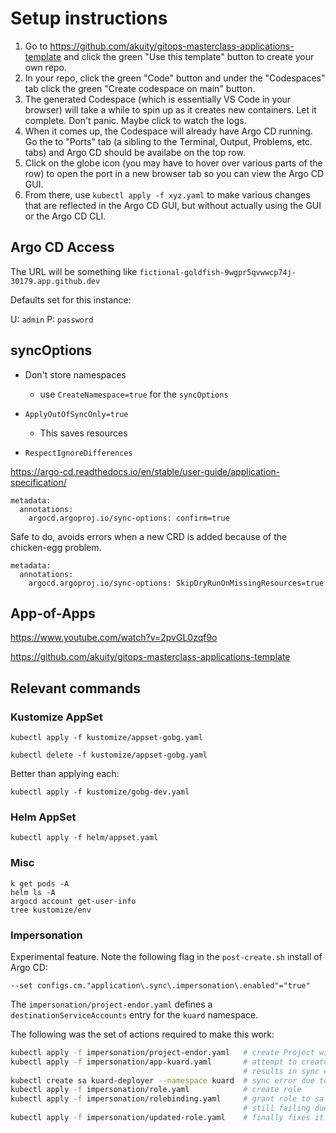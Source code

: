 # Setup instructions

1. Go to https://github.com/akuity/gitops-masterclass-applications-template and click the green "Use this template" button to create your own repo.
2. In your repo, click the green "Code" button and under the "Codespaces" tab click the green "Create codespace on main" button.
3. The generated Codespace (which is essentially VS Code in your browser) will take a while to spin up as it creates new containers. Let it complete. Don't panic. Maybe click to watch the logs.
4. When it comes up, the Codespace will already have Argo CD running. Go the to "Ports" tab (a sibling to the Terminal, Output, Problems, etc. tabs) and Argo CD should be availabe on the top row.
5. Click on the globe icon (you may have to hover over various parts of the row) to open the port in a new browser tab so you can view the Argo CD GUI.
6. From there, use `kubectl apply -f xyz.yaml` to make various changes that are reflected in the Argo CD GUI, but without actually using the GUI or the Argo CD CLI.

## Argo CD Access

The URL will be something like `fictional-goldfish-9wgpr5qvwwcp74j-30179.app.github.dev`

Defaults set for this instance:

U: `admin`
P: `password`

## syncOptions

- Don't store namespaces
  - use `CreateNamespace=true` for the `syncOptions`

- `ApplyOutOfSyncOnly=true`
  - This saves resources

- `RespectIgnoreDifferences`

https://argo-cd.readthedocs.io/en/stable/user-guide/application-specification/

```
metadata:
  annotations:
    argocd.argoproj.io/sync-options: confirm=true

```

Safe to do, avoids errors when a new CRD is added because of the chicken-egg problem.
```
metadata:
  annotations:
    argocd.argoproj.io/sync-options: SkipDryRunOnMissingResources=true

```

## App-of-Apps

https://www.youtube.com/watch?v=2pvGL0zqf9o

https://github.com/akuity/gitops-masterclass-applications-template


## Relevant commands

### Kustomize AppSet

```
kubectl apply -f kustomize/appset-gobg.yaml
```

```
kubectl delete -f kustomize/appset-gobg.yaml
```

Better than applying each:

```
kubectl apply -f kustomize/gobg-dev.yaml
```


### Helm AppSet

```
kubectl apply -f helm/appset.yaml
```

### Misc

```
k get pods -A
helm ls -A
argocd account get-user-info
tree kustomize/env
```

### Impersonation

Experimental feature. Note the following flag in the `post-create.sh` install of Argo CD:

```
--set configs.cm."application\.sync\.impersonation\.enabled"="true"
```

The `impersonation/project-endor.yaml` defines a `destinationServiceAccounts` entry for the `kuard` namespace.

The following was the set of actions required to make this work:

```sh
kubectl apply -f impersonation/project-endor.yaml   # create Project with impersonation rule
kubectl apply -f impersonation/app-kuard.yaml       # attempt to create a Application in kuard
                                                    # results in sync error due to missing service account
kubectl create sa kuard-deployer --namespace kuard  # sync error due to lack of permissions
kubectl apply -f impersonation/role.yaml            # create role
kubectl apply -f impersonation/rolebinding.yaml     # grant role to sa
                                                    # still failing due to missing permissions
kubectl apply -f impersonation/updated-role.yaml    # finally fixes it
```
